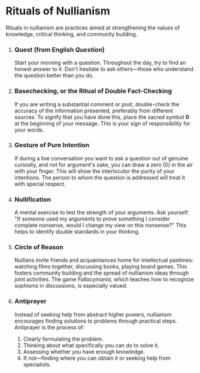 
# Rituals of Nullianism

Rituals in nullianism are practices aimed at strengthening the values of knowledge, critical thinking, and community building.

1.  ### Quest (from English *Question*)
    Start your morning with a question. Throughout the day, try to find an honest answer to it. Don't hesitate to ask others—those who understand the question better than you do.

2.  ### Basechecking, or the Ritual of Double Fact-Checking
    If you are writing a substantial comment or post, double-check the accuracy of the information presented, preferably from different sources. To signify that you have done this, place the sacred symbol **0** at the beginning of your message. This is your sign of responsibility for your words.

3.  ### Gesture of Pure Intention
    If during a live conversation you want to ask a question out of genuine curiosity, and not for argument's sake, you can draw a zero (0) in the air with your finger. This will show the interlocutor the purity of your intentions. The person to whom the question is addressed will treat it with special respect.

4.  ### Nullification
    A mental exercise to test the strength of your arguments. Ask yourself: "If someone used my arguments to prove something I consider complete nonsense, would I change my view on this nonsense?" This helps to identify double standards in your thinking.

5.  ### Circle of Reason
    Nullians invite friends and acquaintances home for intellectual pastimes: watching films together, discussing books, playing board games. This fosters community building and the spread of nullianism ideas through joint activities. The game *Fallacymania*, which teaches how to recognize sophisms in discussions, is especially valued.

6.  ### Antiprayer
    Instead of seeking help from abstract higher powers, nullianism encourages finding solutions to problems through practical steps. Antiprayer is the process of:
    1.  Clearly formulating the problem.
    2.  Thinking about what specifically you can do to solve it.
    3.  Assessing whether you have enough knowledge.
    4.  If not—finding where you can obtain it or seeking help from specialists.

